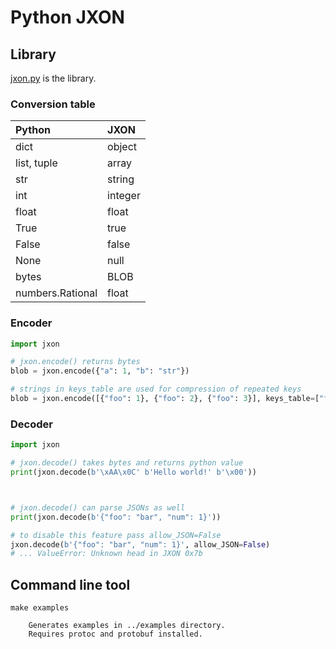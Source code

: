 # Python JXON

## Library

[jxon.py](jxon.py) is the library.

### Conversion table

|Python          |JXON   |
|:---------------|:------|
|dict            |object |
|list, tuple     |array  |
|str             |string |
|int             |integer|
|float           |float  |
|True            |true   |
|False           |false  |
|None            |null   |
|bytes           |BLOB   |
|numbers.Rational|float  |


### Encoder

```python
import jxon

# jxon.encode() returns bytes
blob = jxon.encode({"a": 1, "b": "str"})

# strings in keys_table are used for compression of repeated keys
blob = jxon.encode([{"foo": 1}, {"foo": 2}, {"foo": 3}], keys_table=["foo"])
```

### Decoder

```python
import jxon

# jxon.decode() takes bytes and returns python value
print(jxon.decode(b'\xAA\x0C' b'Hello world!' b'\x00'))



# jxon.decode() can parse JSONs as well
print(jxon.decode(b'{"foo": "bar", "num": 1}'))

# to disable this feature pass allow_JSON=False
jxon.decode(b'{"foo": "bar", "num": 1}', allow_JSON=False)
# ... ValueError: Unknown head in JXON 0x7b
```

## Command line tool

```
make examples

    Generates examples in ../examples directory.
    Requires protoc and protobuf installed.
```
